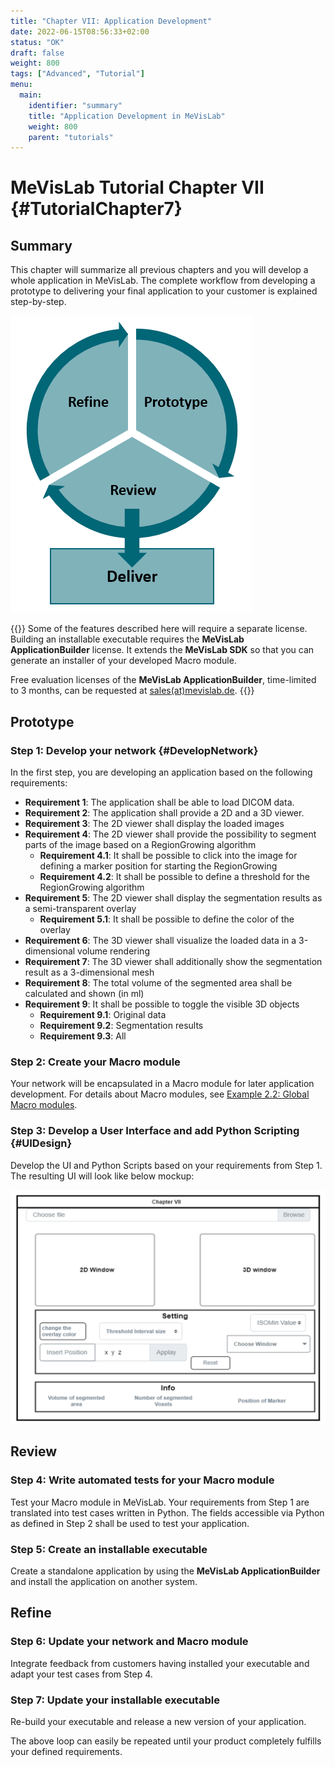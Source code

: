 ```yaml
---
title: "Chapter VII: Application Development"
date: 2022-06-15T08:56:33+02:00
status: "OK"
draft: false
weight: 800
tags: ["Advanced", "Tutorial"]
menu: 
  main:
    identifier: "summary"
    title: "Application Development in MeVisLab"
    weight: 800
    parent: "tutorials"
---
```


# MeVisLab Tutorial Chapter VII {#TutorialChapter7}
## Summary
This chapter will summarize all previous chapters and you will develop a whole application in MeVisLab. The complete workflow from developing a prototype to delivering your final application to your customer is explained step-by-step.

![Prototype to Product](/images/tutorials/summary/Prototyping.png "Prototype to Product")

{{<alert class="warning" caption="Licensing">}}
Some of the features described here will require a separate license. Building an installable executable requires the **MeVisLab ApplicationBuilder** license. It extends the **MeVisLab SDK** so that you can generate an installer of your developed Macro module.

Free evaluation licenses of the **MeVisLab ApplicationBuilder**, time-limited to 3 months, can be requested at [sales(at)mevislab.de](mailto://sales@mevislab.de).
{{</alert>}}

## Prototype
### Step 1: Develop your network {#DevelopNetwork}
In the first step, you are developing an application based on the following requirements:
* **Requirement 1**: The application shall be able to load DICOM data.
* **Requirement 2**: The application shall provide a 2D and a 3D viewer.
* **Requirement 3**: The 2D viewer shall display the loaded images
* **Requirement 4**: The 2D viewer shall provide the possibility to segment parts of the image based on a RegionGrowing algorithm
  * **Requirement 4.1**: It shall be possible to click into the image for defining a marker position for starting the RegionGrowing
  * **Requirement 4.2**: It shall be possible to define a threshold for the RegionGrowing algorithm
* **Requirement 5**: The 2D viewer shall display the segmentation results as a semi-transparent overlay
  * **Requirement 5.1**: It shall be possible to define the color of the overlay
* **Requirement 6**: The 3D viewer shall visualize the loaded data in a 3-dimensional volume rendering
* **Requirement 7**: The 3D viewer shall additionally show the segmentation result as a 3-dimensional mesh
* **Requirement 8**: The total volume of the segmented area shall be calculated and shown (in ml)
* **Requirement 9**: It shall be possible to toggle the visible 3D objects
  * **Requirement 9.1**: Original data
  * **Requirement 9.2**: Segmentation results
  * **Requirement 9.3**: All

### Step 2: Create your Macro module
Your network will be encapsulated in a Macro module for later application development. For details about Macro modules, see [Example 2.2: Global Macro modules](/tutorials/basicmechanisms/macromodules/globalmacromodules/).

### Step 3: Develop a User Interface and add Python Scripting {#UIDesign}
Develop the UI and Python Scripts based on your requirements from Step 1. The resulting UI will look like below mockup:

![User Interface Design](/images/tutorials/summary/UIMockUp.png "User Interface Design")

## Review
### Step 4: Write automated tests for your Macro module
Test your Macro module in MeVisLab. Your requirements from Step 1 are translated into test cases written in Python. The fields accessible via Python as defined in Step 2 shall be used to test your application.

### Step 5: Create an installable executable
Create a standalone application by using the **MeVisLab ApplicationBuilder** and install the application on another system.

## Refine
### Step 6: Update your network and Macro module
Integrate feedback from customers having installed your executable and adapt your test cases from Step 4.

### Step 7: Update your installable executable
Re-build your executable and release a new version of your application.

The above loop can easily be repeated until your product completely fulfills your defined requirements.
